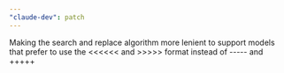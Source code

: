 ```yaml
---
"claude-dev": patch
---
```


Making the search and replace algorithm more lenient to support models that prefer to use the <<<<<< and >>>>> format instead of ----- and +++++
